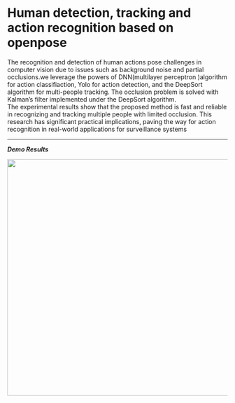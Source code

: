 # Human detection, tracking and action recognition based on openpose
The recognition and detection of human actions pose challenges in computer vision due to issues such as background noise and partial occlusions.we leverage the powers of DNN(multilayer perceptron )algorithm for action classifiaction, Yolo for action detection, and the DeepSort algorithm for multi-people tracking. 
The occlusion problem is solved with Kalman’s filter implemented under the DeepSort algorithm.  
The experimental results show that the proposed method is fast and reliable in recognizing and tracking multiple people with limited occlusion. 
This research has significant practical implications, paving the way for action recognition in real-world applications for surveillance systems

------
***Demo Results***
<p align="center">
    <img src="https://github.com/dvskabangira/Skeleton-based-Action-recognition/blob/main/", width="540">
